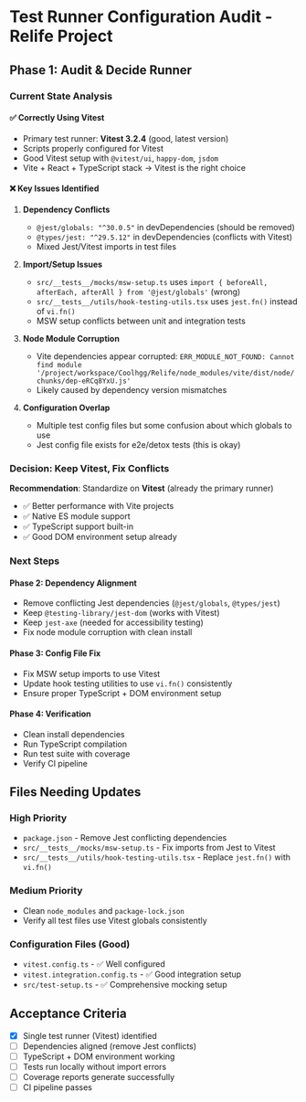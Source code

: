 # Test Runner Configuration Audit - Relife Project

## Phase 1: Audit & Decide Runner

### Current State Analysis

#### ✅ **Correctly Using Vitest**
- Primary test runner: **Vitest 3.2.4** (good, latest version)
- Scripts properly configured for Vitest
- Good Vitest setup with `@vitest/ui`, `happy-dom`, `jsdom`
- Vite + React + TypeScript stack → Vitest is the right choice

#### ❌ **Key Issues Identified**

1. **Dependency Conflicts**
   - `@jest/globals: "^30.0.5"` in devDependencies (should be removed)
   - `@types/jest: "^29.5.12"` in devDependencies (conflicts with Vitest)
   - Mixed Jest/Vitest imports in test files

2. **Import/Setup Issues**
   - `src/__tests__/mocks/msw-setup.ts` uses `import { beforeAll, afterEach, afterAll } from '@jest/globals'` (wrong)
   - `src/__tests__/utils/hook-testing-utils.tsx` uses `jest.fn()` instead of `vi.fn()`
   - MSW setup conflicts between unit and integration tests

3. **Node Module Corruption**
   - Vite dependencies appear corrupted: `ERR_MODULE_NOT_FOUND: Cannot find module '/project/workspace/Coolhgg/Relife/node_modules/vite/dist/node/chunks/dep-eRCq8YxU.js'`
   - Likely caused by dependency version mismatches

4. **Configuration Overlap**
   - Multiple test config files but some confusion about which globals to use
   - Jest config file exists for e2e/detox tests (this is okay)

### Decision: Keep Vitest, Fix Conflicts

**Recommendation**: Standardize on **Vitest** (already the primary runner)
- ✅ Better performance with Vite projects
- ✅ Native ES module support  
- ✅ TypeScript support built-in
- ✅ Good DOM environment setup already

### Next Steps

#### Phase 2: Dependency Alignment
- Remove conflicting Jest dependencies (`@jest/globals`, `@types/jest`) 
- Keep `@testing-library/jest-dom` (works with Vitest)
- Keep `jest-axe` (needed for accessibility testing)
- Fix node module corruption with clean install

#### Phase 3: Config File Fix
- Fix MSW setup imports to use Vitest
- Update hook testing utilities to use `vi.fn()` consistently  
- Ensure proper TypeScript + DOM environment setup

#### Phase 4: Verification
- Clean install dependencies
- Run TypeScript compilation
- Run test suite with coverage
- Verify CI pipeline

## Files Needing Updates

### High Priority
- `package.json` - Remove Jest conflicting dependencies
- `src/__tests__/mocks/msw-setup.ts` - Fix imports from Jest to Vitest
- `src/__tests__/utils/hook-testing-utils.tsx` - Replace `jest.fn()` with `vi.fn()`

### Medium Priority  
- Clean `node_modules` and `package-lock.json`
- Verify all test files use Vitest globals consistently

### Configuration Files (Good)
- `vitest.config.ts` - ✅ Well configured
- `vitest.integration.config.ts` - ✅ Good integration setup
- `src/test-setup.ts` - ✅ Comprehensive mocking setup

## Acceptance Criteria
- [x] Single test runner (Vitest) identified
- [ ] Dependencies aligned (remove Jest conflicts)
- [ ] TypeScript + DOM environment working
- [ ] Tests run locally without import errors
- [ ] Coverage reports generate successfully
- [ ] CI pipeline passes